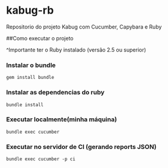 # kabug-rb
Repositorio do projeto Kabug com Cucumber, Capybara e Ruby

##Como executar o projeto

^Importante ter o Ruby instalado (versão 2.5 ou superior)

### Instalar o bundle
`
gem install bundle
`

### Instalar as dependencias do ruby
`
bundle install
`

### Executar localmente(minha máquina)
`
bundle exec cucumber
`

### Executar no servidor de CI (gerando reports JSON)
`
bundle exec cucumber -p ci
`



